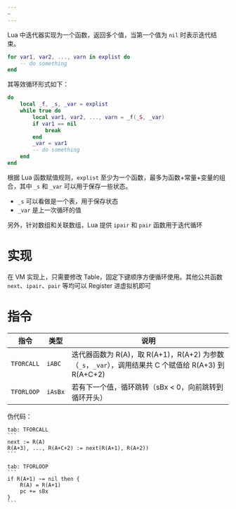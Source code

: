 ```yaml
---
~
---
```

Lua 中迭代器实现为一个函数，返回多个值，当第一个值为 `nil` 时表示迭代结束。

```lua
for var1, var2, ..., varn in explist do
    -- do something
end
```

其等效循环形式如下：

```lua
do
    local _f, _s, _var = explist
    while true do
        local var1, var2, ..., varn = _f(_S, _var)
        if var1 == nil
            break
        end
        _var = var1
        -- do something
    end
end
```

根据 Lua 函数赋值规则，`explist` 至少为一个函数，最多为函数+常量+变量的组合，其中 `_s` 和 `_var` 可以用于保存一些状态。
- `_s` 可以看做是一个表，用于保存状态
- `_var` 是上一次循环的值

另外，针对数组和关联数组，Lua 提供 `ipair` 和 `pair` 函数用于迭代循环
# 实现

在 VM 实现上，只需要修改 Table，固定下键顺序方便循环使用。其他公共函数 `next`、`ipair`、`pair` 等均可以 Register 进虚拟机即可


# 指令

| 指令         | 类型      | 说明                                                                          |
| ---------- | ------- | --------------------------------------------------------------------------- |
| `TFORCALL` | `iABC`  | 迭代器函数为 R(A)，取 R(A+1)，R(A+2) 为参数（`_s`，`_var`），调用结果共 C 个赋值给 R(A+3) 到 R(A+C+2) |
| `TFORLOOP` | `iAsBx` | 若有下一个值，循环跳转（sBx < 0，向前跳转到循环开头）                                              |
伪代码：
````tabs
tab: TFORCALL
```
next := R(A)
R(A+3), ..., R(A+C+2) := next(R(A+1), R(A+2))
```

tab: TFORLOOP
```
if R(A+1) ~= nil then {
    R(A) = R(A+1)
    pc += sBx
}
```
````

